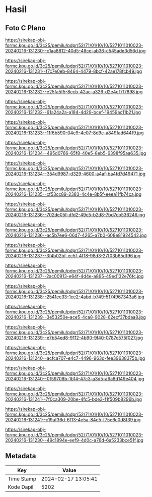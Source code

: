 # Hasil

## Foto C Plano

https://sirekap-obj-formc.kpu.go.id/3c25/pemilu/pdpr/52/71/01/10/10/5271011010023-20240216-131230--c1aa8812-40d5-48ce-ab36-c545ade3d56d.jpg

https://sirekap-obj-formc.kpu.go.id/3c25/pemilu/pdpr/52/71/01/10/10/5271011010023-20240216-131231--f7c7e0eb-8464-4479-8bcf-42ae178fcb49.jpg

https://sirekap-obj-formc.kpu.go.id/3c25/pemilu/pdpr/52/71/01/10/10/5271011010023-20240216-131232--e25fa5f5-8ecb-42ac-a326-d2e4ef7f7898.jpg

https://sirekap-obj-formc.kpu.go.id/3c25/pemilu/pdpr/52/71/01/10/10/5271011010023-20240216-131232--61a24a2a-a184-4d29-bcef-19459ac11b21.jpg

https://sirekap-obj-formc.kpu.go.id/3c25/pemilu/pdpr/52/71/01/10/10/5271011010023-20240216-131233--11f6b590-04e9-4e07-8d9c-a849fad644f9.jpg

https://sirekap-obj-formc.kpu.go.id/3c25/pemilu/pdpr/52/71/01/10/10/5271011010023-20240216-131234--495d0766-65f8-40e5-8eb5-6398f95aa635.jpg

https://sirekap-obj-formc.kpu.go.id/3c25/pemilu/pdpr/52/71/01/10/10/5271011010023-20240216-131234--354d9987-d329-4600-a4af-ba4fd7d49471.jpg

https://sirekap-obj-formc.kpu.go.id/3c25/pemilu/pdpr/52/71/01/10/10/5271011010023-20240216-131235--cf53cc89-2383-4c4e-8b5f-eeea11fb74ca.jpg

https://sirekap-obj-formc.kpu.go.id/3c25/pemilu/pdpr/52/71/01/10/10/5271011010023-20240216-131236--702de05f-dfd2-49c5-b2d8-7bd7cb536246.jpg

https://sirekap-obj-formc.kpu.go.id/3c25/pemilu/pdpr/52/71/01/10/10/5271011010023-20240216-131236--ac5b7ee6-06d7-4265-a7b0-608e81924542.jpg

https://sirekap-obj-formc.kpu.go.id/3c25/pemilu/pdpr/52/71/01/10/10/5271011010023-20240216-131237--3f4b02bf-ec5f-4f18-98d3-27f03b65df96.jpg

https://sirekap-obj-formc.kpu.go.id/3c25/pemilu/pdpr/52/71/01/10/10/5271011010023-20240216-131237--2ac00913-e64f-4d4e-a895-49ed132e76fc.jpg

https://sirekap-obj-formc.kpu.go.id/3c25/pemilu/pdpr/52/71/01/10/10/5271011010023-20240216-131238--2541ec33-1ce2-4abd-b749-5174967343a6.jpg

https://sirekap-obj-formc.kpu.go.id/3c25/pemilu/pdpr/52/71/01/10/10/5271011010023-20240216-131239--3e53250e-ace5-4ca8-9028-62ecf37bdaa8.jpg

https://sirekap-obj-formc.kpu.go.id/3c25/pemilu/pdpr/52/71/01/10/10/5271011010023-20240216-131239--e7b54ed8-9112-4b90-9f40-0787c575f027.jpg

https://sirekap-obj-formc.kpu.go.id/3c25/pemilu/pdpr/52/71/01/10/10/5271011010023-20240216-131240--acfca707-e4c7-4496-963d-fee39638375b.jpg

https://sirekap-obj-formc.kpu.go.id/3c25/pemilu/pdpr/52/71/01/10/10/5271011010023-20240216-131240--0f59708b-1b14-47c3-a3d5-a6a8d149e404.jpg

https://sirekap-obj-formc.kpu.go.id/3c25/pemilu/pdpr/52/71/01/10/10/5271011010023-20240216-131241--7f0ca309-20be-4fc5-bde3-f1f509b8296b.jpg

https://sirekap-obj-formc.kpu.go.id/3c25/pemilu/pdpr/52/71/01/10/10/5271011010023-20240216-131241--c19af36d-6f13-4e5a-84e5-f75e6c0d8f39.jpg

https://sirekap-obj-formc.kpu.go.id/3c25/pemilu/pdpr/52/71/01/10/10/5271011010023-20240216-131230--49c1894e-eef9-4d0c-a76d-6a5233bce51f.jpg


## Metadata

| Key        | Value               |
| ---------- | ------------------- |
| Time Stamp | 2024-02-17 13:05:41 |
| Kode Dapil | 5202                |



